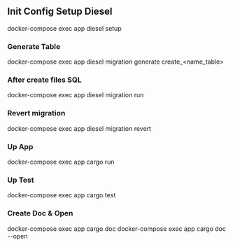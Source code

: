 
## Init Config Setup Diesel
docker-compose exec app diesel setup

### Generate Table
docker-compose exec app diesel migration generate create_<name_table>

### After create files SQL
docker-compose exec app diesel migration run

### Revert migration
docker-compose exec app diesel migration revert

### Up App
docker-compose exec app cargo run

### Up Test
docker-compose exec app cargo test

### Create Doc & Open
docker-compose exec app cargo doc
docker-compose exec app cargo doc --open
